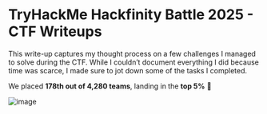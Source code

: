 # TryHackMe Hackfinity Battle 2025 - CTF Writeups
This write-up captures my thought process on a few challenges I managed to solve during the CTF. While I couldn’t document everything I did because time was scarce, I made sure to jot down some of the tasks I completed.

We placed **178th out of 4,280 teams**, landing in the **top 5%** 💪

![image](https://github.com/user-attachments/assets/fb6fa0db-02f4-423a-b71b-351eda2cc95f)

